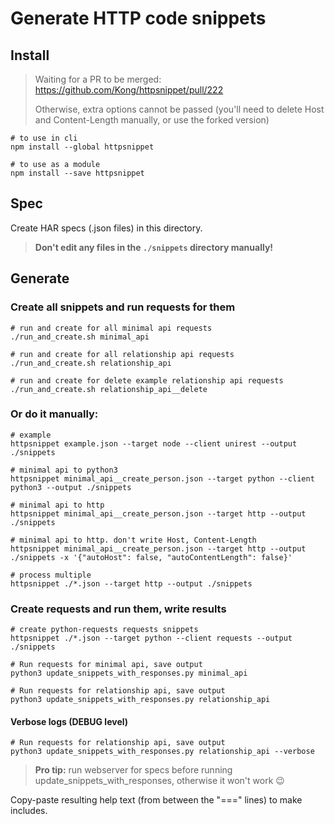 # Generate HTTP code snippets


## Install

> Waiting for a PR to be merged: https://github.com/Kong/httpsnippet/pull/222
>
> Otherwise, extra options cannot be passed 
> (you'll need to delete Host and Content-Length manually, or use the forked version) 

```shell
# to use in cli
npm install --global httpsnippet
```

```shell
# to use as a module
npm install --save httpsnippet
```

## Spec

Create HAR specs (.json files) in this directory.

> **Don't edit any files in the `./snippets` directory manually!**

## Generate

### Create all snippets and run requests for them

```shell
# run and create for all minimal api requests
./run_and_create.sh minimal_api
```

```shell
# run and create for all relationship api requests
./run_and_create.sh relationship_api
```

```shell
# run and create for delete example relationship api requests
./run_and_create.sh relationship_api__delete
```

### Or do it manually:

```shell
# example
httpsnippet example.json --target node --client unirest --output ./snippets
```

```shell
# minimal api to python3
httpsnippet minimal_api__create_person.json --target python --client python3 --output ./snippets
```

```shell
# minimal api to http
httpsnippet minimal_api__create_person.json --target http --output ./snippets
```


```shell
# minimal api to http. don't write Host, Content-Length
httpsnippet minimal_api__create_person.json --target http --output ./snippets -x '{"autoHost": false, "autoContentLength": false}'
```


```shell
# process multiple
httpsnippet ./*.json --target http --output ./snippets
```


### Create requests and run them, write results 

```shell
# create python-requests requests snippets
httpsnippet ./*.json --target python --client requests --output ./snippets
```

```shell
# Run requests for minimal api, save output
python3 update_snippets_with_responses.py minimal_api
```

```shell
# Run requests for relationship api, save output
python3 update_snippets_with_responses.py relationship_api
```

#### Verbose logs (DEBUG level)

```shell
# Run requests for relationship api, save output
python3 update_snippets_with_responses.py relationship_api --verbose
```

> **Pro tip:** run webserver for specs before running update_snippets_with_responses, otherwise it won't work 😉 


Copy-paste resulting help text (from between the "===" lines) to make includes.
